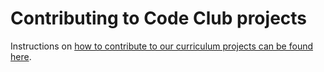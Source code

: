 # Contributing to Code Club projects

Instructions on [how to contribute to our curriculum projects can be found here](https://github.com/CodeClub/curriculum_documentation/blob/master/contributing.md).
